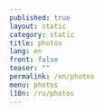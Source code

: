 ```yaml
---
published: true
layout: static
category: static
title: photos
lang: en
front: false
teaser: ""
permalink: /en/photos
menu: photos
l10n: /ru/photos
---
```


<div class="galleria"></div>

<script type="text/javascript" src="{{ site.baseurl }}/assets/js/libs/galleria/galleria.js"></script>
<script>
var thumbs_url = 'http://batagov.s3.amazonaws.com/photos/thumbs/',
	large_url = 'http://batagov.s3.amazonaws.com/photos/large/',
	data = [
        {
            image: large_url + '42.jpg',
            thumb: thumbs_url + '42_th.jpg',
            description: '',
            title: ''
        },
        {
            image: large_url + '41.jpg',
            thumb: thumbs_url + '41_th.jpg',
            description: '',
            title: ''
        },
        {
            image: large_url + '40.jpg',
            thumb: thumbs_url + '40_th.jpg',
            description: '',
            title: ''
        },
        {
            image: large_url + '39.jpg',
            thumb: thumbs_url + '39_th.jpg',
            description: '',
            title: ''
        },
        {
            image: large_url + '38.jpg',
            thumb: thumbs_url + '38.jpg',
            description: 'Photo: Irina Polyarnaya',
            title: ''
        },
        {
            image: large_url + '37.jpg',
            thumb: thumbs_url + '37.jpg',
            description: 'Photo: Irina Polyarnaya',
            title: ''
        },
        {
            image: large_url + '36.jpg',
            thumb: thumbs_url + '36.jpg',
            description: 'Photo: Irina Polyarnaya',
            title: ''
        },
        {
            image: large_url + '35.jpg',
            thumb: thumbs_url + '35.jpg',
            description: 'Photo: Irina Polyarnaya',
            title: ''
        },
        {
            image: large_url + '34.jpg',
            thumb: thumbs_url + '34.jpg',
            description: 'Photo: Irina Polyarnaya',
            title: ''
        },
        {
            image: large_url + '33.jpg',
            thumb: thumbs_url + '33.jpg',
            description: 'Photo: Irina Polyarnaya',
            title: ''
        },
        {
            image: large_url + '32.jpg',
            thumb: thumbs_url + '32.jpg',
            description: 'Photo: Maxim Stulov',
            title: ''
        },
        {
            image: large_url + '31.jpg',
            thumb: thumbs_url + '31.jpg',
            description: 'Photo: Eugeny Pronin',
            title: ''
        },
        {
            image: large_url + '30.jpg',
            thumb: thumbs_url + '30.jpg',
            description: 'Photo: Eugeny Pronin',
            title: ''
        },
        {
            image: large_url + '29.jpg',
            thumb: thumbs_url + '29.jpg',
            description: 'Photo: Eugeny Pronin',
            title: ''
        },
        {
            image: large_url + '28.jpg',
            thumb: thumbs_url + '28.jpg',
            description: 'Photo: Eugeny Pronin',
            title: ''
        },
        {
            image: large_url + '27.jpg',
            thumb: thumbs_url + '27.jpg',
            description: 'Photo: Alexander Korenkov',
            title: ''
        },
        {
            image: large_url + '26.jpg',
            thumb: thumbs_url + '26.jpg',
            description: 'Photo: Alexander Korenkov',
            title: ''
        },
        {
            image: large_url + '25.jpg',
            thumb: thumbs_url + '25.jpg',
            description: 'Photo: Alexander Korenkov',
            title: ''
        },
        {
            image: large_url + '24.jpg',
            thumb: thumbs_url + '24.jpg',
            description: 'Photo: Liana Darenskaya',
            title: ''
        },
        {
            image: large_url + '23.jpg',
            thumb: thumbs_url + '23.jpg',
            description: 'Photo: Liana Darenskaya',
            title: ''
        },
    	{
        	image: large_url + '22.jpg',
        	thumb: thumbs_url + '22.jpg',
            title: ''
    	},
        {
        	image: large_url + '21.jpg',
        	thumb: thumbs_url + '21.jpg',
            title: '2009'
    	},
        {
        	image: large_url + '19.jpg',
        	thumb: thumbs_url + '19.jpg',
            title: ''
    	},
        {
        	image: large_url + '18.jpg',
        	thumb: thumbs_url + '18.jpg',
            title: '2005'
    	},
        {
        	image: large_url + '17.jpg',
        	thumb: thumbs_url + '17.jpg',
            title: '1991'
    	},
        {
        	image: large_url + '16.jpg',
        	thumb: thumbs_url + '16.jpg',
            title: '1991'
    	},
        {
        	image: large_url + '15.jpg',
        	thumb: thumbs_url + '15.jpg',
            title: ''
    	},
        {
        	image: large_url + '14.jpg',
        	thumb: thumbs_url + '14.jpg',
            title: ''
    	},
        {
        	image: large_url + '13.jpg',
        	thumb: thumbs_url + '13.jpg',
            title: ''
    	},
        {
        	image: large_url + '12.jpg',
        	thumb: thumbs_url + '12.jpg',
            title: ''
    	},
        {
        	image: large_url + '11.jpg',
        	thumb: thumbs_url + '11.jpg',
            title: ''
    	},
        {
        	image: large_url + '10.jpg',
        	thumb: thumbs_url + '10.jpg',
            title: ''
    	},
        {
        	image: large_url + '9.jpg',
        	thumb: thumbs_url + '9.jpg',
            title: ''
    	},
        {
        	image: large_url + '8.jpg',
        	thumb: thumbs_url + '8.jpg',
            title: ''
    	},
        {
        	image: large_url + '7.jpg',
        	thumb: thumbs_url + '7.jpg',
            title: '1990'
    	},
        {
        	image: large_url + '6.jpg',
        	thumb: thumbs_url + '6.jpg',
            title: '1990'
    	},
        {
        	image: large_url + '5.jpg',
        	thumb: thumbs_url + '5.jpg',
            title: '1989'
    	},
        {
        	image: large_url + '4.jpg',
        	thumb: thumbs_url + '4.jpg',
            title: ''
    	},
        {
        	image: large_url + '3.jpg',
        	thumb: thumbs_url + '3.jpg',
            title: ''
    	},
        {
        	image: large_url + '2.jpg',
        	thumb: thumbs_url + '2.jpg',
            title: ''
    	},
        {
        	image: large_url + '1.jpg',
        	thumb: thumbs_url + '1.jpg',
            title: ''
    	}
	];
Galleria.loadTheme('{{ site.baseurl }}/assets/js/libs/galleria/themes/batagov/galleria.batagov.min.js');
Galleria.run('.galleria', {
    dataSource: data,
    width: 600,
    height: 400,
  	wait: true
});
</script>